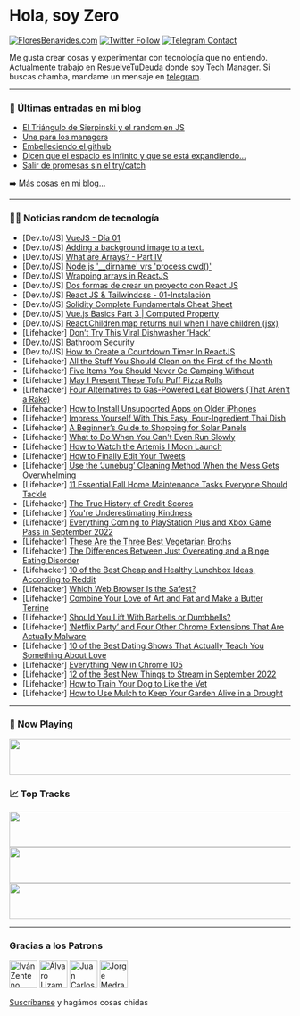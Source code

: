 # Hola, soy Zero

[![FloresBenavides.com](https://img.shields.io/website?down_message=oops&label=MiBlog&style=for-the-badge&up_message=online&url=https%3A%2F%2Ffloresbenavides.com)](https://floresbenavides.com) [![Twitter Follow](https://img.shields.io/twitter/follow/ZeroDragon?color=%231DA1F2&label=Follow&logo=twitter&logoColor=ffffff&style=for-the-badge)](https://twitter.com/zerodragon) [![Telegram Contact](https://img.shields.io/badge/escr%C3%ADbeme-ZeroDragon-%2326A5E4?style=for-the-badge&logo=telegram)](https://t.me/zerodragon)

Me gusta crear cosas y experimentar con tecnología que no entiendo.
Actualmente trabajo en [ResuelveTuDeuda](http://github.com/resuelve) donde soy Tech Manager.
Si buscas chamba, mandame un mensaje en [telegram](https://t.me/zerodragon).

---

### 📕 Últimas entradas en mi blog
<!-- BLOG-POST-LIST:START -->
- [El Triángulo de Sierpinski y el random en JS](https://floresbenavides.com/el-triangulo-de-sierpinski-y-el-random-en-js/)
- [Una para los managers](https://floresbenavides.com/una-para-los-managers/)
- [Embelleciendo el github](https://floresbenavides.com/embelleciendo-el-github/)
- [Dicen que el espacio es infinito y que se está expandiendo…](https://floresbenavides.com/dicen-que-el-espacio-es-infinito-y-que-se-esta-expandiendo/)
- [Salir de promesas sin el try/catch](https://floresbenavides.com/salir-de-promesas-sin-el-try-catch/)
<!-- BLOG-POST-LIST:END -->

➡️ [Más cosas en mi blog...](https://floresbenavides.com)

---

### 👨‍💻 Noticias random de tecnología
<!-- TECH-POSTS:START -->
- [Dev.to/JS] [VueJS - Día 01](https://dev.to/joshuacba08/vuejs-dia-01-15jb)
- [Dev.to/JS] [Adding a background image to a text.](https://dev.to/dev_steve/adding-a-background-image-to-a-text-5076)
- [Dev.to/JS] [What are Arrays? - Part IV](https://dev.to/jinchoo/what-are-arrays-part-iv-32hf)
- [Dev.to/JS] [Node.js &#39;__dirname&#39; vrs &#39;process.cwd&lpar;&rpar;&#39;](https://dev.to/qbentil/nodejs-dirname-vrs-processcwd-3k88)
- [Dev.to/JS] [Wrapping arrays in ReactJS](https://dev.to/muratcanyuksel/wrapping-arrays-in-reactjs-3ipi)
- [Dev.to/JS] [Dos formas de crear un proyecto con React JS](https://dev.to/joshuacba08/dos-formas-de-crear-un-proyecto-con-react-js-4oi)
- [Dev.to/JS] [React JS &amp; Tailwindcss - 01-Instalación](https://dev.to/joshuacba08/react-js-tailwindcss-01-instalacion-3k8l)
- [Dev.to/JS] [Solidity Complete Fundamentals Cheat Sheet](https://dev.to/luislucena16/solidity-complete-fundamentals-cheat-sheet-26a6)
- [Dev.to/JS] [Vue.js Basics Part 3 | Computed Property](https://dev.to/ahmetmeliksah/vuejs-basics-part-3-computed-property-3hmo)
- [Dev.to/JS] [React.Children.map returns null when I have children &lpar;jsx&rpar;](https://dev.to/dechamp/reactchildrenmap-returns-null-when-i-have-children-jsx-2757)
- [Lifehacker] [Don’t Try This Viral Dishwasher ‘Hack’](https://lifehacker.com/don-t-try-this-viral-dishwasher-hack-1849486687)
- [Dev.to/JS] [Bathroom Security](https://dev.to/rmion/bathroom-security-4cac)
- [Dev.to/JS] [How to Create a Countdown Timer In ReactJS](https://dev.to/jaymeeu/how-to-create-a-countdown-timer-in-reactjs-2khj)
- [Lifehacker] [All the Stuff You Should Clean on the First of the Month](https://lifehacker.com/all-the-stuff-you-should-clean-on-the-first-of-the-mont-1849485773)
- [Lifehacker] [Five Items You Should Never Go Camping Without](https://lifehacker.com/five-items-you-should-never-go-camping-without-1849486550)
- [Lifehacker] [May I Present These Tofu Puff Pizza Rolls](https://lifehacker.com/may-i-present-these-tofu-puff-pizza-rolls-1849486137)
- [Lifehacker] [Four Alternatives to Gas-Powered Leaf Blowers &lpar;That Aren&#39;t a Rake&rpar;](https://lifehacker.com/four-alternatives-to-gas-powered-leaf-blowers-that-are-1849485628)
- [Lifehacker] [How to Install Unsupported Apps on Older iPhones](https://lifehacker.com/how-to-install-unsupported-apps-on-older-iphones-1849485024)
- [Lifehacker] [Impress Yourself With This Easy, Four-Ingredient Thai Dish](https://lifehacker.com/impress-yourself-with-this-easy-four-ingredient-thai-d-1849485119)
- [Lifehacker] [A Beginner’s Guide to Shopping for Solar Panels](https://lifehacker.com/a-beginner-s-guide-to-shopping-for-solar-panels-1849484992)
- [Lifehacker] [What to Do When You Can&#39;t Even Run Slowly](https://lifehacker.com/what-to-do-when-you-cant-even-run-slowly-1849485075)
- [Lifehacker] [How to Watch the Artemis I Moon Launch](https://lifehacker.com/how-to-watch-the-artemis-i-moon-launch-1849446335)
- [Lifehacker] [How to Finally Edit Your Tweets](https://lifehacker.com/how-to-finally-edit-your-tweets-1849484269)
- [Lifehacker] [Use the ‘Junebug’ Cleaning Method When the Mess Gets Overwhelming](https://lifehacker.com/use-the-junebug-cleaning-method-when-the-mess-gets-ov-1849481011)
- [Lifehacker] [11 Essential Fall Home Maintenance Tasks Everyone Should Tackle](https://lifehacker.com/11-essential-fall-home-maintenance-tasks-everyone-shoul-1849480075)
- [Lifehacker] [The True History of Credit Scores](https://lifehacker.com/the-true-history-of-credit-scores-1849482730)
- [Lifehacker] [You&#39;re Underestimating Kindness](https://lifehacker.com/youre-underestimating-kindness-1849482186)
- [Lifehacker] [Everything Coming to PlayStation Plus and Xbox Game Pass in September 2022](https://lifehacker.com/everything-coming-to-playstation-plus-and-xbox-game-pas-1849480744)
- [Lifehacker] [These Are the Three Best Vegetarian Broths](https://lifehacker.com/these-are-the-three-best-vegetarian-broths-1849480778)
- [Lifehacker] [The Differences Between Just Overeating and a Binge Eating Disorder](https://lifehacker.com/the-differences-between-just-overeating-and-a-binge-eat-1849480214)
- [Lifehacker] [10 of the Best Cheap and Healthy Lunchbox Ideas, According to Reddit](https://lifehacker.com/10-of-the-best-cheap-and-healthy-lunchbox-ideas-accord-1849479916)
- [Lifehacker] [Which Web Browser Is the Safest?](https://lifehacker.com/which-web-browser-is-the-safest-1849479922)
- [Lifehacker] [Combine Your Love of Art and Fat and Make a Butter Terrine](https://lifehacker.com/combine-your-love-of-art-and-fat-and-make-a-butter-terr-1849479918)
- [Lifehacker] [Should You Lift With Barbells or Dumbbells?](https://lifehacker.com/should-you-lift-with-barbells-or-dumbbells-1849479494)
- [Lifehacker] [‘Netflix Party’ and Four Other Chrome Extensions That Are Actually Malware](https://lifehacker.com/netflix-party-and-four-other-chrome-extensions-that-a-1849479234)
- [Lifehacker] [10 of the Best Dating Shows That Actually Teach You Something About Love](https://lifehacker.com/10-of-the-best-dating-shows-that-actually-teach-you-som-1849474319)
- [Lifehacker] [Everything New in Chrome 105](https://lifehacker.com/everything-new-in-chrome-105-1849478347)
- [Lifehacker] [12 of the Best New Things to Stream in September 2022](https://lifehacker.com/12-of-the-best-new-things-to-stream-in-september-2022-1849476519)
- [Lifehacker] [How to Train Your Dog to Like the Vet](https://lifehacker.com/how-to-train-your-dog-to-like-the-vet-1849476165)
- [Lifehacker] [How to Use Mulch to Keep Your Garden Alive in a Drought](https://lifehacker.com/how-to-use-mulch-to-keep-your-garden-alive-in-a-drought-1849476890)<!-- TECH-POSTS:END -->

---

### 🎵 Now Playing
<a href="https://spotify-now-playing-dun.vercel.app/now-playing?open"><img src="https://spotify-now-playing-dun.vercel.app/now-playing" width="540" height="64"></a>

### 📈 Top Tracks
<a href="https://spotify-now-playing-dun.vercel.app/top-tracks?i=1&open"><img src="https://spotify-now-playing-dun.vercel.app/top-tracks?i=1" width="540" height="64"></a>
<a href="https://spotify-now-playing-dun.vercel.app/top-tracks?i=2&open"><img src="https://spotify-now-playing-dun.vercel.app/top-tracks?i=2" width="540" height="64"></a>
<a href="https://spotify-now-playing-dun.vercel.app/top-tracks?i=3&open"><img src="https://spotify-now-playing-dun.vercel.app/top-tracks?i=3" width="540" height="64"></a>

---

### Gracias a los Patrons
[<img src="https://avatars.githubusercontent.com/u/243380?v=4" alt="Iván Zenteno" width="50px">](https://github.com/k001) [<img src="https://avatars.githubusercontent.com/u/19955639?v=4" alt="Álvaro Lizama" width="50px">](https://github.com/alvarolizama) [<img src="https://avatars.githubusercontent.com/u/2718753?v=4" alt="Juan Carlos Ruiz" width="50px">](https://github.com/JuanCrg90) [<img src="https://avatars.githubusercontent.com/u/37025?v=4" alt="Jorge Medrano" width="50px">](https://github.com/h1pp1e) 

[Suscríbanse](https://www.patreon.com/zerodragon) y hagámos cosas chidas
